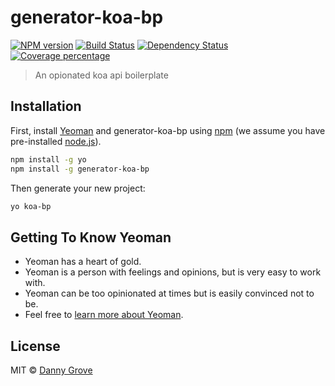 # generator-koa-bp 
[![NPM version][npm-image]][npm-url] [![Build Status][travis-image]][travis-url] 
[![Dependency Status][daviddm-image]][daviddm-url] [![Coverage percentage][coveralls-image]][coveralls-url]
> An opionated koa api boilerplate

## Installation

First, install [Yeoman](http://yeoman.io) and generator-koa-bp using [npm](https://www.npmjs.com/) (we assume you have pre-installed [node.js](https://nodejs.org/)).

```bash
npm install -g yo
npm install -g generator-koa-bp
```

Then generate your new project:

```bash
yo koa-bp
```

## Getting To Know Yeoman

 * Yeoman has a heart of gold.
 * Yeoman is a person with feelings and opinions, but is very easy to work with.
 * Yeoman can be too opinionated at times but is easily convinced not to be.
 * Feel free to [learn more about Yeoman](http://yeoman.io/).

## License

MIT © [Danny Grove](https://dannygrove.com)


[npm-image]: https://badge.fury.io/js/generator-koa-bp.svg
[npm-url]: https://npmjs.org/package/generator-koa-bp
[travis-image]: https://travis-ci.org/drGrove/generator-koa-bp.svg?branch=master
[travis-url]: https://travis-ci.org/drGrove/generator-koa-bp
[daviddm-image]: https://david-dm.org/drGrove/generator-koa-bp.svg?theme=shields.io
[daviddm-url]: https://david-dm.org/drGrove/generator-koa-bp
[coveralls-image]: https://coveralls.io/repos/drGrove/generator-koa-bp/badge.svg
[coveralls-url]: https://coveralls.io/r/drGrove/generator-koa-bp
